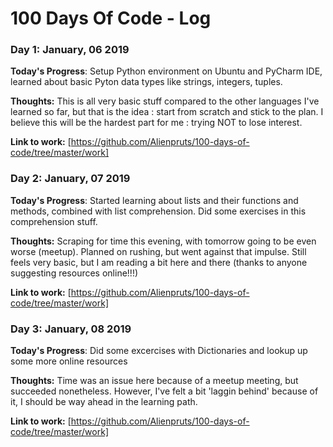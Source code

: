 # 100 Days Of Code - Log

### Day 1: January, 06 2019 

**Today's Progress**: Setup Python environment on Ubuntu and PyCharm IDE, learned about basic Pyton data types like strings, integers, tuples.

**Thoughts:** This is all very basic stuff compared to the other languages I've learned so far, but that is the idea : start from scratch and stick to the plan. I believe this will be the hardest part for me : trying NOT to lose interest.

**Link to work:** [https://github.com/Alienpruts/100-days-of-code/tree/master/work]

### Day 2: January, 07 2019 

**Today's Progress**: Started learning about lists and their functions and methods, combined with list comprehension. Did some exercises in this comprehension stuff.

**Thoughts:** Scraping for time this evening, with tomorrow going to be even worse (meetup). Planned on rushing, but went against that impulse. Still feels very basic, but I am reading a bit here and there (thanks to anyone suggesting resources online!!!)

**Link to work:** [https://github.com/Alienpruts/100-days-of-code/tree/master/work]

### Day 3: January, 08 2019 

**Today's Progress**: Did some excercises with Dictionaries and lookup up some more online resources

**Thoughts:** Time was an issue here because of a meetup meeting, but succeeded nonetheless. However, I've felt a bit 'laggin behind' because of it, I should be way ahead in the learning path.

**Link to work:** [https://github.com/Alienpruts/100-days-of-code/tree/master/work]

